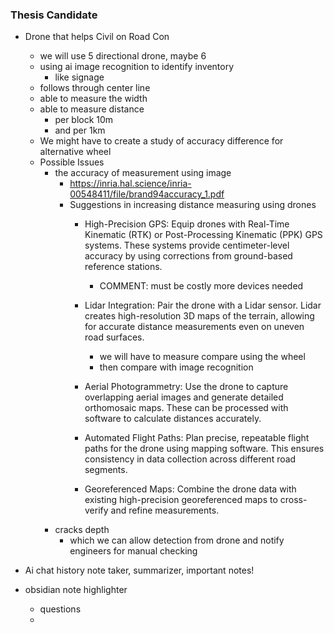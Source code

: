 ### Thesis Candidate
- Drone that helps Civil on Road Con
	- we will use 5 directional drone, maybe 6
	- using ai image recognition to identify inventory
		- like signage
	- follows through center line
	- able to measure the width
	- able to measure distance 
		- per block 10m
		- and per 1km 
	- We might have to create a study of accuracy difference for alternative wheel 
	- Possible Issues
		- the accuracy of measurement using image
			- https://inria.hal.science/inria-00548411/file/brand94accuracy_1.pdf
			- Suggestions in increasing distance measuring using drones
				- High-Precision GPS: Equip drones with Real-Time Kinematic (RTK) or Post-Processing Kinematic (PPK) GPS systems. These systems provide centimeter-level accuracy by using corrections from ground-based reference stations.
					- COMMENT: must be costly more devices needed
    
				- Lidar Integration: Pair the drone with a Lidar sensor. Lidar creates high-resolution 3D maps of the terrain, allowing for accurate distance measurements even on uneven road surfaces.
					- we will have to measure compare using the wheel
					- then compare with image recognition
				    
				- Aerial Photogrammetry: Use the drone to capture overlapping aerial images and generate detailed orthomosaic maps. These can be processed with software to calculate distances accurately.
				    
				- Automated Flight Paths: Plan precise, repeatable flight paths for the drone using mapping software. This ensures consistency in data collection across different road segments.
				    
				- Georeferenced Maps: Combine the drone data with existing high-precision georeferenced maps to cross-verify and refine measurements.
		- cracks depth
			- which we can allow detection from drone and notify engineers for manual checking

- Ai chat history note taker, summarizer, important notes!
- obsidian note highlighter
	- questions
	- 